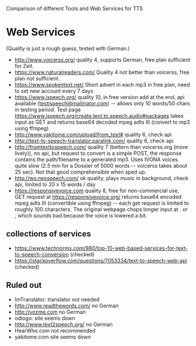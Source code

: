 Comparison of different Tools and Web Services for TTS


# Web Services

(Quality is just a rough guess, tested with German.)

- http://www.voicerss.org/ quality 4, supports German, free plan sufficient for Zeit.
- https://www.naturalreaders.com/ Quality 4 not better than voicerss, free plan not sufficient.
- https://www.spokentext.net/ Short advert in each mp3 in free plan, need to set new account every 7 days
- https://www.ispeech.org/ quality 10, in free version add at the end, api available (testispeech@mailinator.com) -- allows only 10 words/50 chars in testing period.  Test page https://www.ispeech.org/create.text.to.speech.audio#packages takes input as GET and returns base64 decoded mpeg adts III (convert to mp3 using ffmpeg).
- http://www.yakitome.com/upload/from_text# quality 6, check api
- http://text-to-speech-translator.paralink.com/ quality 6, check api
- http://fromtexttospeech.com/ quality 7 (bettern than voicerss.org (more lively)), no api, but request to convert is a simple POST, the response contains the path/filename to a generated mp3.  Uses IVONA voices. quite slow (2.5 min for a Dossier of 5000 words -- voicerss takes about 25 sec).  Not that good comprehensible when sped up.
- http://ws.neospeech.com/ ok quality, plays music in background, check api, limited to 20 x 15 words / day
- https://responsivevoice.com quality 8, free for non-commercial use, GET request at https://responsivevoice.org/ returns base64 encoded mpeg adts III (convertible using ffmpeg) -- each get request is limited to roughly 100 characters.  The original webpage chops longer input at . or , which sounds bad because the voice is lowered a bit.


## collections of services

- https://www.technorms.com/980/top-10-web-based-services-for-text-to-speech-conversion (checked)
- https://stackoverflow.com/questions/7053334/text-to-speech-web-api (checked)



## Ruled out

- ImTranslator: translator not needed
- http://www.readthewords.com/ no German
- http://vozme.com no German
- odiogo: site seems down
- http://www.text2speech.org/ no German
- HearWho.com not recommended
- yakitome.com site seems down


